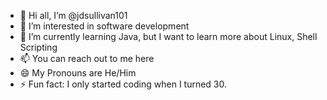 - 👋 Hi all, I’m @jdsullivan101
- 👀 I’m interested in software development 
- 🌱 I’m currently learning Java, but I want to learn more about Linux, Shell Scripting 
- 📫 You can reach out to me here
- 😄 My Pronouns are He/Him
- ⚡ Fun fact: I only started coding when I turned 30.

